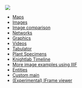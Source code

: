 <a href="https://juncture-digital.org"><img src="https://gitcdn.link/repo/jstor-labs/juncture/main/images/ve-button.png"></a>

<param ve-config
       title="Essay viewer examples"
       author="JSTOR Labs team">

- [Maps](./examples/maps)
- [Images](images)
- [Image comparison](image-compare)
- [Networks](networks)
- [Graphics](graphics)
- [Videos](videos)
- [Tabulator](tabulator)
- [Plant Specimens](plant-specimens)
- [Knightlab Timeline](knightlab-timeline)
- [More image examples using IIIF](ginevra-de-benci)
- [Entities](entities)
- [Custom main](custom-main)
- [(Experimental) IFrame viewer](iframe)
